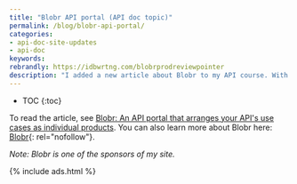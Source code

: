 ```yaml
---
title: "Blobr API portal (API doc topic)"
permalink: /blog/blobr-api-portal/
categories:
- api-doc-site-updates
- api-doc
keywords:
rebrandly: https://idbwrtng.com/blobrprodreviewpointer
description: "I added a new article about Blobr to my API course. With Blobr, you can create an API store to launch and grow an API business with different monetization models. In the same Blobr portal, you can also include documentation that describes the precise workflow for each use case, helping API consumers easily onboard with your API."
---
```


* TOC
{:toc}

To read the article, see [Blobr: An API portal that arranges your API's use cases as individual products](/learnapidoc/pubapis_blobr.html). You can also learn more about Blobr here: [Blobr](https://www.blobr.io/){: rel="nofollow"}.

*Note: Blobr is one of the sponsors of my site.*

{% include ads.html %}
